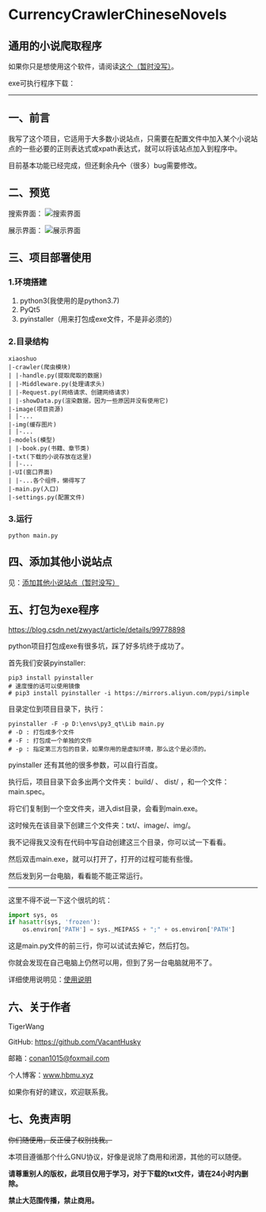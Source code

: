 #  CurrencyCrawlerChineseNovels

## 通用的小说爬取程序

如果你只是想使用这个软件，请阅读[这个（暂时没写）](README_ABOUT.md)。

exe可执行程序下载：

---



## 一、前言

我写了这个项目，它适用于大多数小说站点，只需要在配置文件中加入某个小说站点的一些必要的正则表达式或xpath表达式，就可以将该站点加入到程序中。

目前基本功能已经完成，但还剩余~~几个~~（很多）bug需要修改。



## 二、预览

搜索界面：
![搜索界面](githubimg/search.png)

展示界面：
![展示界面](githubimg/search2.png)


## 三、项目部署使用

### 1.环境搭建

1. python3(我使用的是python3.7)
2. PyQt5
3. pyinstaller（用来打包成exe文件，不是非必须的）

### 2.目录结构

```shell
xiaoshuo
|-crawler(爬虫模块)
| |-handle.py(提取爬取的数据)
| |-Middleware.py(处理请求头)
| |-Request.py(网络请求、创建网络请求)
| |-showData.py(渲染数据，因为一些原因并没有使用它)
|-image(项目资源)
| |-...
|-img(缓存图片)
| |-...
|-models(模型)
| |-book.py(书籍、章节类)
|-txt(下载的小说存放在这里)
| |-...
|-UI(窗口界面)
| |-...各个组件，懒得写了
|-main.py(入口)
|-settings.py(配置文件)
```

### 3.运行

```
python main.py
```



## 四、添加其他小说站点

见：[添加其他小说站点（暂时没写）](README_ADDSITE)



## 五、打包为exe程序

 https://blog.csdn.net/zwyact/article/details/99778898 

python项目打包成exe有很多坑，踩了好多坑终于成功了。

首先我们安装pyinstaller:

```shell
pip3 install pyinstaller
# 速度慢的话可以使用镜像
# pip3 install pyinstaller -i https://mirrors.aliyun.com/pypi/simple
```

目录定位到项目目录下，执行：

```shell
pyinstaller -F -p D:\envs\py3_qt\Lib main.py
# -D : 打包成多个文件
# -F : 打包成一个单独的文件
# -p : 指定第三方包的目录，如果你用的是虚拟环境，那么这个是必须的。
```

pyinstaller 还有其他的很多参数，可以自行百度。

执行后，项目目录下会多出两个文件夹： build/ 、 dist/ ，和一个文件：main.spec。

将它们复制到一个空文件夹，进入dist目录，会看到main.exe。

这时候先在该目录下创建三个文件夹：txt/、image/、img/。

我不记得我又没有在代码中写自动创建这三个目录，你可以试一下看看。

然后双击main.exe，就可以打开了，打开的过程可能有些慢。

然后发到另一台电脑，看看能不能正常运行。



---

这里不得不说一下这个很坑的坑：

```python
import sys, os
if hasattr(sys, 'frozen'):
    os.environ['PATH'] = sys._MEIPASS + ";" + os.environ['PATH']
```

这是main.py文件的前三行，你可以试试去掉它，然后打包。

你就会发现在自己电脑上仍然可以用，但到了另一台电脑就用不了。



详细使用说明见：[使用说明](README_ABOUT.md)



## 六、关于作者

TigerWang

GitHub: https://github.com/VacantHusky 

邮箱：conan1015@foxmail.com

个人博客：www.hbmu.xyz



如果你有好的建议，欢迎联系我。



## 七、免责声明

~~你们随便用，反正侵了权别找我。~~

本项目遵循那个什么GNU协议，好像是说除了商用和闭源，其他的可以随便。

**请尊重别人的版权，此项目仅用于学习，对于下载的txt文件，请在24小时内删除。**

**禁止大范围传播，禁止商用。**



